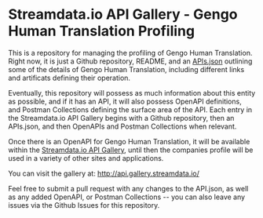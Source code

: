 # Streamdata.io API Gallery - Gengo Human Translation Profiling
This is a repository for managing the profiling of Gengo Human Translation. Right now, it is just a Github repository, README, and an [APIs.json](apis.md) outlining some of the details of Gengo Human Translation, including different links and artificats defining their operation.

Eventually, this repository will possess as much information about this entity as possible, and if it has an API, it will also possess OpenAPI definitions, and Postman Collections defining the surface area of the API. Each entry in the Streamdata.io API Gallery begins with a Github repository, then an APIs.json, and then OpenAPIs and Postman Collections when relevant.

Once there is an OpenAPI for Gengo Human Translation, it will be available within the [Streamdata.io API Gallery](http://api.gallery.streamdata.io/), until then the companies profile will be used in a variety of other sites and applications.

You can visit the gallery at: http://api.gallery.streamdata.io/

Feel free to submit a pull request with any changes to the API.json, as well as any added OpenAPI, or Postman Collections -- you can also leave any issues via the Github Issues for this repository.
